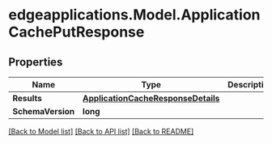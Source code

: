 # edgeapplications.Model.ApplicationCachePutResponse

## Properties

Name | Type | Description | Notes
------------ | ------------- | ------------- | -------------
**Results** | [**ApplicationCacheResponseDetails**](ApplicationCacheResponseDetails.md) |  | 
**SchemaVersion** | **long** |  | 

[[Back to Model list]](../README.md#documentation-for-models) [[Back to API list]](../README.md#documentation-for-api-endpoints) [[Back to README]](../README.md)

